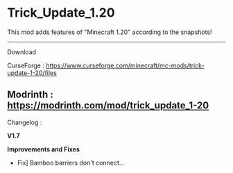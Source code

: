 # Trick_Update_1.20
This mod adds features of "Minecraft 1.20" according to the snapshots!

--------------------
Download

CurseForge : https://www.curseforge.com/minecraft/mc-mods/trick-update-1-20/files

Modrinth :  https://modrinth.com/mod/trick_update_1-20
--------------------

Changelog :

**V1.7**

**Improvements and Fixes**
- Fix] Bamboo barriers don't connect...
